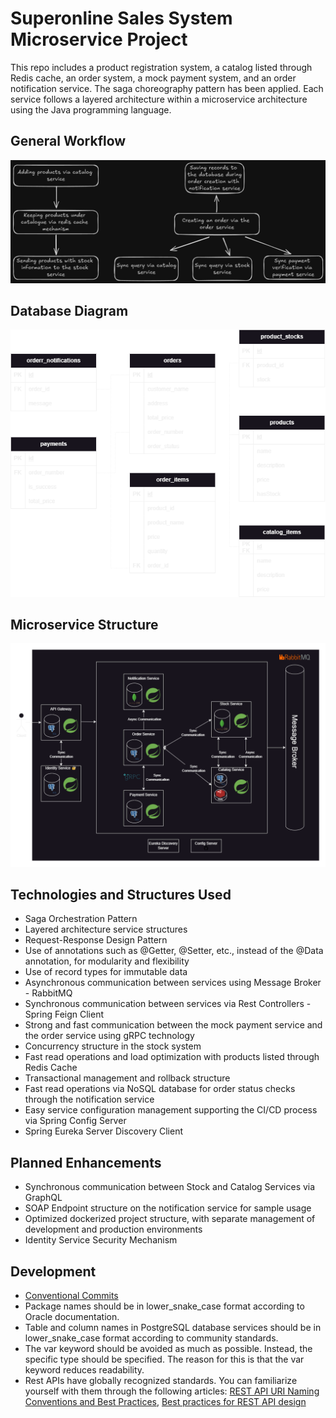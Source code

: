 # Superonline Sales System Microservice Project

This repo includes a product registration system, a catalog listed through Redis cache, an order
system, a mock payment system, and an order notification service. The saga choreography pattern
has been applied. Each service follows a layered architecture within a microservice architecture
using the Java programming language.

## General Workflow

![senario_en.png](docs%2Fsenario_en.png)

## Database Diagram

![sol-microserviceDb.png](docs%2Fsol-microserviceDb.png)

## Microservice Structure

![SolMSFlowDiagram.png](docs%2FSolMSFlowDiagram.png)

## Technologies and Structures Used

- Saga Orchestration Pattern
- Layered architecture service structures
- Request-Response Design Pattern
- Use of annotations such as @Getter, @Setter, etc., instead of the @Data annotation, for modularity and flexibility
- Use of record types for immutable data
- Asynchronous communication between services using Message Broker - RabbitMQ
- Synchronous communication between services via Rest Controllers - Spring Feign Client
- Strong and fast communication between the mock payment service and the order service using gRPC technology
- Concurrency structure in the stock system
- Fast read operations and load optimization with products listed through Redis Cache
- Transactional management and rollback structure
- Fast read operations via NoSQL database for order status checks through the notification service
- Easy service configuration management supporting the CI/CD process via Spring Config Server
- Spring Eureka Server Discovery Client

## Planned Enhancements

- Synchronous communication between Stock and Catalog Services via GraphQL
- SOAP Endpoint structure on the notification service for sample usage
- Optimized dockerized project structure, with separate management of development and production environments
- Identity Service Security Mechanism

## Development

- [Conventional Commits](https://gist.github.com/joshbuchea/6f47e86d2510bce28f8e7f42ae84c716)
- Package names should be in lower_snake_case format according to Oracle documentation.
- Table and column names in PostgreSQL database services should be in lower_snake_case format according to community standards.
- The var keyword should be avoided as much as possible. Instead, the specific type should be specified. The reason for this is that the var keyword reduces readability.
- Rest APIs have globally recognized standards. You can familiarize yourself with them through the following articles:  [REST API URI Naming Conventions and Best Practices](https://restfulapi.net/resource-naming/), [Best practices for REST API design](https://stackoverflow.blog/2020/03/02/best-practices-for-rest-api-design/)